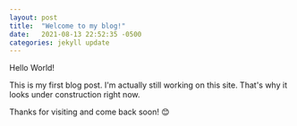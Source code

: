 ```yaml
---
layout: post
title:  "Welcome to my blog!"
date:   2021-08-13 22:52:35 -0500
categories: jekyll update
---
```

Hello World! 

This is my first blog post. I'm actually still working on this site. That's why it looks under construction right now.

Thanks for visiting and come back soon! 😊